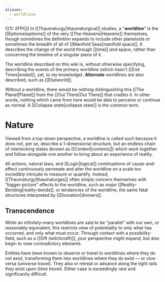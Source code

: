 ```yaml
---
aliases:
  - worldlines
---
```

![[⎋ 2FPG]]
In [[Thaumaturgy|thaumaturgical]] studies, a "**worldline**" is the [[Epitome|epitome]] of the very [[The Heavens|Heavens]] themselves, though sometimes the definition expands to include other planetoids or sometimes the breadth of all of [[Manifold Seas|manifold space]]. It describes the change of the world through [[time]] *and* space, rather than concerning the timeline of a singular piece of it. 

The worldline described on this wiki is, without otherwise specifying, describing the events of the primary worldline (which hasn't [[End Times|ended]], yet, to my knowledge). **Alternate** worldlines are also described, such as [[Elseworld]]. 

Without a worldline, there would be nothing distinguishing this [[The Planet|Planet]] from the [[Out There|Out There]] that cradles it. In other words, nothing which came from here would be able to perceive or continue as normal. A [[Collapse state|collapse state]] is the common term.

# Nature

Viewed from a top-down perspective, a worldline is called such because it does not, per se, describe a 1-dimensional structure, but an endless chain of interlocking states (known as [[Context|contexts]]) which work together and follow alongside one another to bring about an experience of reality.

All actions, natural laws, and [[Logic|logical]] continuations of cause-and-effect continuously permeate and alter the worldline on a scale too incredibly intricate to measure or quantify. Instead, [[Thaumaturgy|thaumaturges]] often simply concern themselves with "bigger-picture" effects to the worldline, such as major [[Reality-Bending|reality-bends]], or tendencies of the worldline, the same fatal structures interpreted by [[Divination|diviners]].

## Transcendence
While an infinitely-many worldlines are said to be "parallel" with our own, or reasonably equivalent, this restricts view of potentiality to only what has occurred, and only what must occur. Through contact with a possibility-field, such as a [[Gift (witchcraft)]], your perspective might expand, but also begin to view contradictory elements.

Entities have been known to observe or travel to worldlines where they do not exist, transforming them into worldlines where they do exist — or vice-versa (*universe travel*). They also or retreat or advance along the tight rails they exist upon (*time travel*). Either case is exceedingly rare and significantly difficult.

